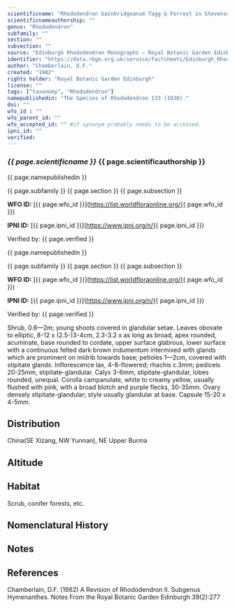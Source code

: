 ```yaml
---
scientificname: "Rhododendron bainbridgeanum Tagg & Forrest in Stevenson (ed.)"
scientificnameauthorship: ""
genus: "Rhododendron"
subfamily: ""
section: ""
subsection: ""
source: "Edinburgh Rhododendron Monographs – Royal Botanic Garden Edinburgh"
identifier: "https://data.rbge.org.uk/service/factsheets/Edinburgh_Rhododendron_Monographs.xhtml"
author: "Chamberlain, D.F."
created: "1982"
rights holder: "Royal Botanic Garden Edinburgh"
license: ""
tags: ["taxonomy", "Rhododendron"]
namepublishedin: "The Species of Rhododendron 133 (1930)."
doi: ""
wfo_id : ""
wfo_parent_id: ""
wfo_accepted_id: "" #if synonym probably needs to be archived.                      
ipni_id: ""
verified:
---
```

### _{{ page.scientificname }}_ {{ page.scientificauthorship }}
 {{ page.namepublishedin }}

{{ page.subfamily }} {{ page.section }} {{ page.subsection }}

**WFO ID:** [{{ page.wfo_id }}](https://list.worldfloraonline.org/{{ page.wfo_id }})

**IPNI ID:** [{{ page.ipni_id }}](https://www.ipni.org/n/{{ page.ipni_id }})

Verified by: {{ page.verified }}

 {{ page.namepublishedin }}

{{ page.subfamily }} {{ page.section }} {{ page.subsection }}

**WFO ID:** [{{ page.wfo_id }}](https://list.worldfloraonline.org/{{ page.wfo_id }})

**IPNI ID:** [{{ page.ipni_id }}](https://www.ipni.org/n/{{ page.ipni_id }})

Verified by: {{ page.verified }}



Shrub, 0.6—2m; young shoots covered in glandular setae. Leaves obovate to elliptic, 8-12 x (2.5-)3-4cm, 2.3-3.2 x as long as broad, apex rounded, acuminate, base rounded to cordate, upper surface glabrous, lower surface with a continuous felted dark brown indumentum intermixed with glands which are prominent on midrib towards base; petioles 1—2cm, covered with stipitate glands. Inflorescence lax, 4-8-flowered; rhachis c.3mm; pedicels 20-25mm, stipitate-glandular. Calyx 3-6mm, stipitate-glandular, lobes rounded, unequal. Corolla campanulate, white to creamy yellow, usually flushed with pink, with a broad blotch and purple flecks, 30-35mm. Ovary densely stipitate-glandular; style usually glandular at base. Capsule 15-20 x 4-5mm.

## Distribution
China(SE Xizang, NW Yunnan), NE Upper Burma

## Altitude


## Habitat
Scrub, conifer forests, etc.

## Nomenclatural History

                       
## Notes


## References

Chamberlain, D.F. (1982) A Revision of Rhododendron II. Subgenus Hymenanthes. Notes From the Royal Botanic Garden Edinburgh 39(2):277
